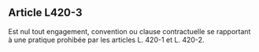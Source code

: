 Article L420-3
----
Est nul tout engagement, convention ou clause contractuelle se rapportant à une
pratique prohibée par les articles L. 420-1 et L. 420-2.
